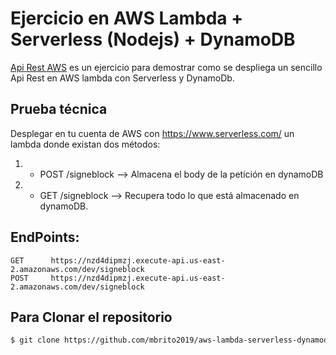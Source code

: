 # Ejercicio en AWS Lambda + Serverless (Nodejs) + DynamoDB

[Api Rest AWS](https://github.com/mbrito2019/aws-lambda-serverless-dynamodb) es un ejercicio para demostrar como se despliega un sencillo Api Rest en AWS lambda con Serverless y DynamoDb.

## Prueba técnica

Desplegar en tu cuenta de AWS con https://www.serverless.com/ un lambda donde existan dos métodos:

1. * POST /signeblock  —> Almacena el body de la petición en dynamoDB
2. * GET  /signeblock —> Recupera todo lo que está almacenado en dynamoDB.

## EndPoints:

```
GET      https://nzd4dipmzj.execute-api.us-east-2.amazonaws.com/dev/signeblock
POST     https://nzd4dipmzj.execute-api.us-east-2.amazonaws.com/dev/signeblock

```

## Para Clonar el repositorio

```bash
$ git clone https://github.com/mbrito2019/aws-lambda-serverless-dynamodb.git
```
